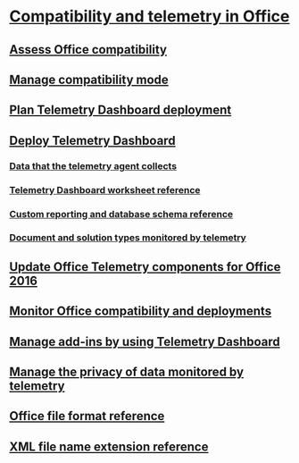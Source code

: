 
  

# [Compatibility and telemetry in Office](compatibility-and-telemetry-in-office.md)
## [Assess Office compatibility](assess-office-compatibility.md)
## [Manage compatibility mode](manage-compatibility-mode-for-office.md)
## [Plan Telemetry Dashboard deployment](plan-telemetry-dashboard-deployment.md)
## [Deploy Telemetry Dashboard](deploy-telemetry-dashboard.md)
### [Data that the telemetry agent collects](data-that-the-telemetry-agent-collects-in-office.md)
### [Telemetry Dashboard worksheet reference](telemetry-dashboard-worksheet-reference.md)
### [Custom reporting and database schema reference](custom-reporting-and-database-schema-reference-for-telemetry-dashboard.md)
### [Document and solution types monitored by telemetry](document-and-solution-types-monitored-by-telemetry-in-office.md)
## [Update Office Telemetry components for Office 2016](update-office-telemetry-components-for-office-2016.md)
## [Monitor Office compatibility and deployments](monitor-office-compatibility-and-deployments-by-using-telemetry-dashboard.md)
## [Manage add-ins by using Telemetry Dashboard](manage-add-ins-by-using-telemetry-dashboard-in-office.md)
## [Manage the privacy of data monitored by telemetry](manage-the-privacy-of-data-monitored-by-telemetry-in-office.md)
## [Office file format reference](office-file-format-reference.md)
## [XML file name extension reference](xml-file-name-extension-reference-for-office.md)



